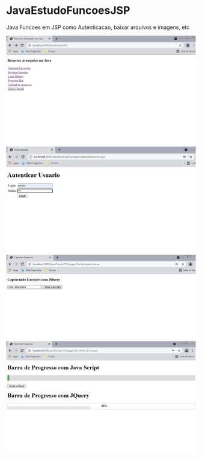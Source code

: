 # JavaEstudoFuncoesJSP
Java Funcoes em JSP como Autenticacao, baixar arquivos e imagens, etc

<img src="/Fotos1/fotojsp1.jpg" alt="ProgramaAvacadoJSP" display="block" align="center"/>

<img src="/Fotos1/fotojsp2.jpg" alt="ProgramaAvacadoJSP" display="block" align="center"/>

<img src="/Fotos1/fotojsp3.jpg" alt="ProgramaAvacadoJSP" display="block" align="center"/>

<img src="/Fotos1/fotojsp4.jpg" alt="ProgramaAvacadoJSP" display="block" align="center"/>
